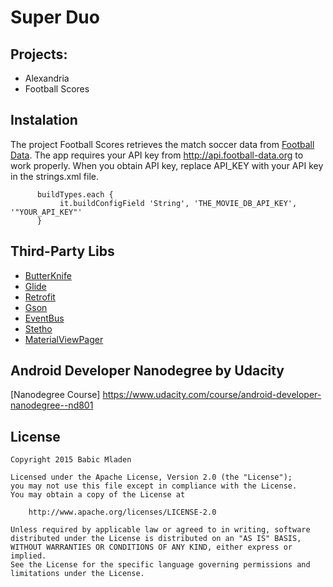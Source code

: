 # Super Duo
    
## Projects:

   * Alexandria
   * Football Scores
   
## Instalation
   
   The project Football Scores retrieves the match soccer data from [Football Data](http://api.football-data.org/index). The app requires your API key from http://api.football-data.org to work properly. When you obtain API key, replace API_KEY with your API key in the strings.xml file.
         
          buildTypes.each {
               it.buildConfigField 'String', 'THE_MOVIE_DB_API_KEY', '"YOUR_API_KEY"'
          }


## Third-Party Libs

* [ButterKnife](https://github.com/JakeWharton/butterknife)
* [Glide](https://github.com/bumptech/glide)
* [Retrofit](https://github.com/square/retrofit)
* [Gson](https://github.com/google/gson)
* [EventBus](https://github.com/greenrobot/EventBus)
* [Stetho](http://facebook.github.io/stetho)
* [MaterialViewPager](https://github.com/florent37/MaterialViewPager)

## Android Developer Nanodegree by Udacity

[Nanodegree Course] https://www.udacity.com/course/android-developer-nanodegree--nd801

## License

    Copyright 2015 Babic Mladen

    Licensed under the Apache License, Version 2.0 (the "License");
    you may not use this file except in compliance with the License.
    You may obtain a copy of the License at

        http://www.apache.org/licenses/LICENSE-2.0

    Unless required by applicable law or agreed to in writing, software
    distributed under the License is distributed on an "AS IS" BASIS,
    WITHOUT WARRANTIES OR CONDITIONS OF ANY KIND, either express or implied.
    See the License for the specific language governing permissions and
    limitations under the License.
